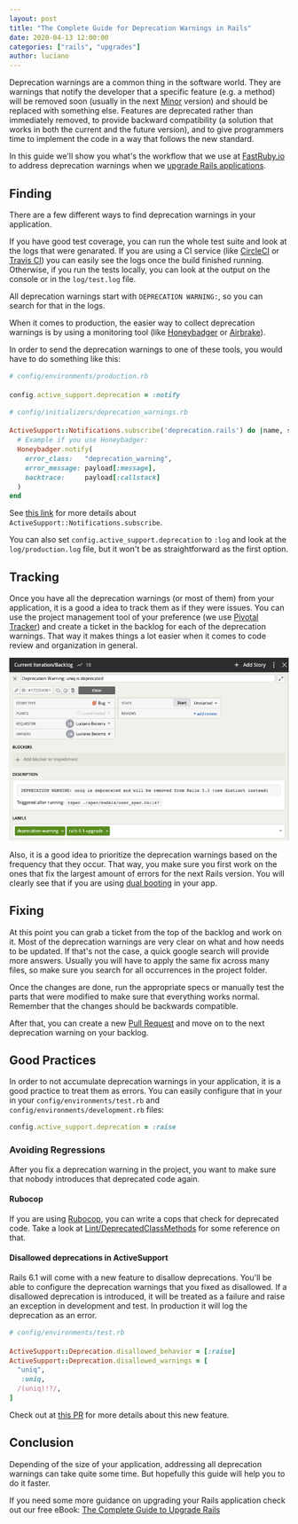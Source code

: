 ```yaml
---
layout: post
title: "The Complete Guide for Deprecation Warnings in Rails"
date: 2020-04-13 12:00:00
categories: ["rails", "upgrades"]
author: luciano
---
```


Deprecation warnings are a common thing in the software world. They are warnings that notify the developer that a specific feature (e.g. a method) will be removed soon (usually in the next [Minor](https://semver.org/) version) and should be replaced with something else.
Features are deprecated rather than immediately removed, to provide backward compatibility (a solution that works in both the current and the future version), and to give programmers time to implement the code in a way that follows the new standard.

In this guide we'll show you what's the workflow that we use at [FastRuby.io](https://www.fastruby.io) to address deprecation warnings when we [upgrade Rails applications](https://www.fastruby.io/blog/tags/upgrades).

<!--more-->

## Finding

There are a few different ways to find deprecation warnings in your application.

If you have good test coverage, you can run the whole test suite and look at the logs that were genarated. If you are using a CI service (like [CircleCI](https://circleci.com/) or [Travis CI](https://travis-ci.org/)) you can easily see the logs once the build finished running. Otherwise, if you run the tests locally, you can look at the output on the console or in the `log/test.log` file.

All deprecation warnings start with `DEPRECATION WARNING:`, so you can search for that in the logs.

When it comes to production, the easier way to collect deprecation warnings is by using a monitoring tool (like [Honeybadger](https://www.honeybadger.io/) or [Airbrake](https://airbrake.io/)).

In order to send the deprecation warnings to one of these tools, you would have to do something like this:

```ruby
# config/environments/production.rb

config.active_support.deprecation = :notify
```

```ruby
# config/initializers/deprecation_warnings.rb

ActiveSupport::Notifications.subscribe('deprecation.rails') do |name, start, finish, id, payload|
  # Example if you use Honeybadger:
  Honeybadger.notify(
    error_class:   "deprecation_warning",
    error_message: payload[:message],
    backtrace:     payload[:callstack]
  )
end
```

See [this link](https://guides.rubyonrails.org/active_support_instrumentation.html#subscribing-to-an-event) for more details about `ActiveSupport::Notifications.subscribe`.

You can also set `config.active_support.deprecation` to `:log` and look at the `log/production.log` file, but it won't be as straightforward as the first option.

## Tracking

Once you have all the deprecation warnings (or most of them) from your application, it is a good a idea to track them as if they were issues.
You can use the project management tool of your preference (we use [Pivotal Tracker](https://www.ombulabs.com/blog/agile/pivotal-tracker/how-we-use-pivotal-tracker-at-ombu-labs.html)) and create a ticket in the backlog for each of the deprecation warnings. That way it makes things a lot easier when it comes to code review and organization in general.

<img src="/assets/images/deprecation-warning-story.png" alt="Deprecation Warning Story for Rails Upgrade" />

Also, it is a good idea to prioritize the deprecation warnings based on the frequency that they occur.
That way, you make sure you first work on the ones that fix the largest amount of errors for the next Rails version. You will clearly see that if you are using [dual booting](https://www.fastruby.io/blog/upgrade-rails/dual-boot/dual-boot-with-rails-6-0-beta.html) in your app.

## Fixing

At this point you can grab a ticket from the top of the backlog and work on it. Most of the deprecation warnings are very clear on what and how needs to be updated. If that's not the case, a quick google search will provide more answers. Usually you will have to apply the same fix across many files, so make sure you search for all occurrences in the project folder.

Once the changes are done, run the appropriate specs or manually test the parts that were modified to make sure that everything works normal. Remember that the changes should be backwards compatible.

After that, you can create a new [Pull Request](https://www.ombulabs.com/blog/agile/learning/pull-requests/submitting-prs.html) and move on to the next deprecation warning on your backlog.

## Good Practices

In order to not accumulate deprecation warnings in your application, it is a good practice to treat them as errors.
You can easily configure that in your in your `config/environments/test.rb` and `config/environments/development.rb` files:

```ruby
config.active_support.deprecation = :raise
```

### Avoiding Regressions

After you fix a deprecation warning in the project, you want to make sure that nobody introduces that deprecated code again.

#### Rubocop

If you are using [Rubocop](https://github.com/rubocop-hq/rubocop), you can write a cops that check for deprecated code. Take a look at [Lint/DeprecatedClassMethods](https://github.com/rubocop-hq/rubocop/blob/master/lib/rubocop/cop/lint/deprecated_class_methods.rb) for some reference on that.

#### Disallowed deprecations in ActiveSupport

Rails 6.1 will come with a new feature to disallow deprecations. You'll be able to configure the deprecation warnings that you fixed as disallowed. If a disallowed deprecation is introduced, it will be treated as a failure and raise an exception in development and test. In production it will log the deprecation as an error.

```ruby
# config/environments/test.rb

ActiveSupport::Deprecation.disallowed_behavior = [:raise]
ActiveSupport::Deprecation.disallowed_warnings = [
  "uniq",
   :uniq,
  /(uniq)!?/,
]
```

Check out at [this PR](https://github.com/rails/rails/pull/37940) for more details about this new feature.

## Conclusion

Depending of the size of your application, addressing all deprecation warnings can take quite some time. But hopefully this guide will help you to do it faster.

If you need some more guidance on upgrading your Rails application check out our free eBook: [The Complete Guide to Upgrade Rails](https://www.fastruby.io/)
